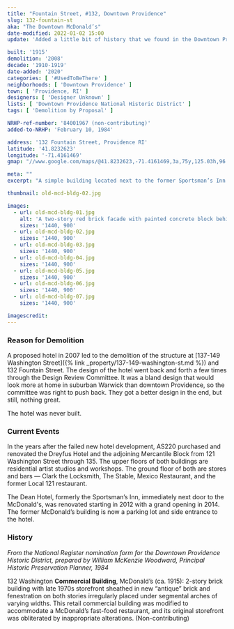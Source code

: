 ```yaml
---
title: "Fountain Street, #132, Downtown Providence"
slug: 132-fountain-st
aka: "The Downtown McDonald’s"
date-modified: 2022-01-02 15:00
update: 'Added a little bit of history that we found in the Downtown Providence Historic District nomination form'

built: '1915'
demolition: '2008'
decade: '1910-1919'
date-added: '2020'
categories: [ '#UsedToBeThere' ]
neighborhoods: [ 'Downtown Providence' ]
town: [ 'Providence, RI' ]
designers: [ 'Designer Unknown' ]
lists: [ 'Downtown Providence National Historic District' ]
tags: [ 'Demolition by Proposal' ]

NRHP-ref-number: '84001967 (non-contributing)'
added-to-NRHP: 'February 10, 1984'

address: '132 Fountain Street, Providence RI'
latitude: '41.8232623'
longitude: '-71.4161469'
gmap: "//www.google.com/maps/@41.8232623,-71.4161469,3a,75y,125.03h,96.12t/data=!3m6!1e1!3m4!1sapauteUAoeTPiXNW01lowg!2e0!7i13312!8i6656"

meta: ""
excerpt: "A simple building located next to the former Sportsman’s Inn (now the Dean Hotel) that was razed for a never-built hotel."

thumbnail: old-mcd-bldg-02.jpg

images:
  - url: old-mcd-bldg-01.jpg
    alt: 'A two-story red brick facade with painted concrete block behind. Windows and door openings on the facade have arched lintels. Windows on the ground floor have been closed up with plywood.'
    sizes: '1440, 900'
  - url: old-mcd-bldg-02.jpg
    sizes: '1440, 900'
  - url: old-mcd-bldg-03.jpg
    sizes: '1440, 900'
  - url: old-mcd-bldg-04.jpg
    sizes: '1440, 900'
  - url: old-mcd-bldg-05.jpg
    sizes: '1440, 900'
  - url: old-mcd-bldg-06.jpg
    sizes: '1440, 900'
  - url: old-mcd-bldg-07.jpg
    sizes: '1440, 900'

imagescredit:  
---
```


### Reason for Demolition

A proposed hotel in 2007 led to the demolition of the structure at [137-149 Washington Street]({% link _property/137-149-washington-st.md %}) and 132 Fountain Street. The design of the hotel went back and forth a few times through the Design Review Committee. It was a bland design that would look more at home in suburban Warwick than downtown Providence, so the committee was right to push back. They got a better design in the end, but still, nothing great. 

The hotel was never built. 

### Current Events

In the years after the failed new hotel development, AS220 purchased and renovated the Dreyfus Hotel and the adjoining Mercantile Block from 121 Washington Street through 135. The upper floors of both buildings are residential artist studios and workshops. The ground floor of both are stores and bars — Clark the Locksmith, The Stable, Mexico Restaurant, and the former Local 121 restaurant. 

The Dean Hotel, formerly the Sportsman’s Inn, immediately next door to the McDonald's, was renovated starting in 2012 with a grand opening in 2014. The former McDonald’s building is now a parking lot and side entrance to the hotel. 

### History

_From the National Register nomination form for the Downtown Providence Historic District, prepared by William McKenzie Woodward, Principal Historic Preservation Planner, 1984_

132 Washington **Commercial Building**, McDonald’s (ca. 1915): 2-story brick building with late 1970s storefront sheathed in new “antique” brick and fenestration on both stories irregularly placed under segmental arches of varying widths. This retail commercial building was modified to accommodate a McDonald’s fast-food restaurant, and its original storefront was obliterated by inappropriate alterations. (Non-contributing)
